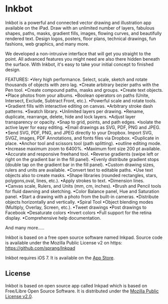 Inkbot
======

Inkbot is a powerful and connected vector drawing and illustration app available on the iPad. Draw with an unlimited number of layers, fabulous shapes, paths, masks, gradient fills, images, flowing curves, and beautifully rendered text. Design logos, posters, floor plans, technical drawings, fun fashions, web graphics, and many more. 

We developed a non-intrusive interface that will get you straight to the point. All advanced features you might need are also there hidden beneath the surface. With Inkbot, it's easy to take your initial concept to finished design. 

FEATURES: 
•Very high performance. Select, scale, sketch and rotate thousands of objects with zero lag. 
•Create arbitrary bezier paths with the Pen tool. 
•Create compound paths, masks and groups. 
•Create text objects. 
•Place photos from your albums. 
•Boolean operators on paths (Unite, Intersect, Exclude, Subtract Front, etc.). 
•Powerful scale and rotate tools. 
•Gradient fills with interactive editing on canvas. 
•Arbitrary stroke dash patterns. 
•Swatch library. 
•Unlimited layers per drawing. 
•Rename, duplicate, rearrange, delete, hide and lock layers. 
•Adjust layer transparency or opacity. 
•Snap to grid, points, and path edges. 
•Isolate the active layer for easy editing. 
•Email drawings as SVG, PDF, PNG and JPEG. 
•Send SVG, PDF, PNG, and JPEG directly to your Dropbox. Import SVG, SVGZ, images, PDF Annotations, and fonts files via Dropbox. 
•Duplicate in place. 
•Anchor tool and scissors tool (path splitting). 
•outline editing mode. 
•Increase maximum zoom to 6400%. 
•Maximum font size 200 pt available. 
•Accurate and responsive freehand tool. 
•Reverse gradients (swipe left or right on the gradient bar in the fill panel). 
•Evenly distribute gradient stops (double tap on the gradient bar in the fill panel). 
•Custom drawing sizes, rulers and units are available. 
•Convert text to editable paths. 
•Use text objects also to create masks. 
•Shape libraries (rounded rectangles, stars, polygons,oval, lines, etc.). 
•Apply strokes to text. 
•Dimension lines. 
•Canvas scale, Rulers, and Units (mm, cm, inches). 
•Brush and Pencil tools for fluid dawning and sketching. 
•Color Balance panel, Hue and Saturation panel. 
•Start a drawing with a photo from the built-in cameras. 
•Distribute objects horizontally and vertically. 
•Spiral Tool 
•Object blending modes (Multiply, Overlay, Screen, etc.). 
•Tweet drawings 
•Post drawings to Facebook 
•Desaturate colors 
•Invert colors 
•Full support for the retina display. 
•Comprehensive help documentation. 

And many more….. 


Inkbot is based on a free open source software named Inkpad. Source code is available under the Mozilla Public License v2 on https: https://github.com/sprang/Inkpad 

Inkbot requires iOS 7. It is available on the [App Store](https://itunes.apple.com/app/id765099322).

License
-------

Inkbot is based on open source app called Inkpad which is based on Free/Libre Open Source Software. It is distributed under the [Mozilla Public License v2.0](http://mozilla.org/MPL/2.0/).


